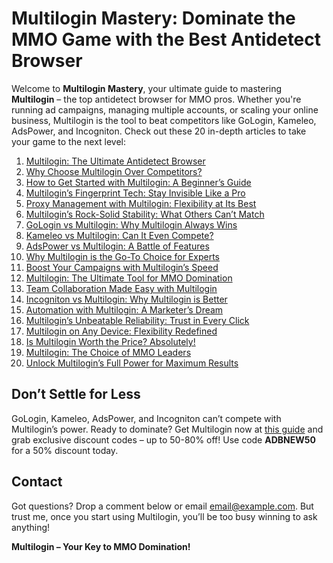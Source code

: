 # Multilogin Mastery: Dominate the MMO Game with the Best Antidetect Browser

Welcome to **Multilogin Mastery**, your ultimate guide to mastering **Multilogin** – the top antidetect browser for MMO pros. Whether you're running ad campaigns, managing multiple accounts, or scaling your online business, Multilogin is the tool to beat competitors like GoLogin, Kameleo, AdsPower, and Incogniton. Check out these 20 in-depth articles to take your game to the next level:

1. [Multilogin: The Ultimate Antidetect Browser](guides/01-multilogin-the-ultimate-antidetect-browser.md)  
2. [Why Choose Multilogin Over Competitors?](guides/02-why-choose-multilogin-over-competitors.md)  
3. [How to Get Started with Multilogin: A Beginner’s Guide](guides/03-how-to-get-started-with-multilogin-a-beginners-guide.md)  
4. [Multilogin’s Fingerprint Tech: Stay Invisible Like a Pro](guides/04-multilogins-fingerprint-tech-stay-invisible-like-a-pro.md)  
5. [Proxy Management with Multilogin: Flexibility at Its Best](guides/05-proxy-management-with-multilogin-flexibility-at-its-best.md)  
6. [Multilogin’s Rock-Solid Stability: What Others Can’t Match](guides/06-multilogins-rock-solid-stability-what-others-cant-match.md)  
7. [GoLogin vs Multilogin: Why Multilogin Always Wins](guides/07-gologin-vs-multilogin-why-multilogin-always-wins.md)  
8. [Kameleo vs Multilogin: Can It Even Compete?](guides/08-kameleo-vs-multilogin-can-it-even-compete.md)  
9. [AdsPower vs Multilogin: A Battle of Features](guides/09-adspower-vs-multilogin-a-battle-of-features.md)  
10. [Why Multilogin is the Go-To Choice for Experts](guides/10-why-multilogin-is-the-go-to-choice-for-experts.md)  
11. [Boost Your Campaigns with Multilogin’s Speed](guides/11-boost-your-campaigns-with-multilogins-speed.md)  
12. [Multilogin: The Ultimate Tool for MMO Domination](guides/12-multilogin-the-ultimate-tool-for-mmo-domination.md)  
13. [Team Collaboration Made Easy with Multilogin](guides/13-team-collaboration-made-easy-with-multilogin.md)  
14. [Incogniton vs Multilogin: Why Multilogin is Better](guides/14-incogniton-vs-multilogin-why-multilogin-is-better.md)  
15. [Automation with Multilogin: A Marketer’s Dream](guides/15-automation-with-multilogin-a-marketers-dream.md)  
16. [Multilogin’s Unbeatable Reliability: Trust in Every Click](guides/16-multilogins-unbeatable-reliability-trust-in-every-click.md)  
17. [Multilogin on Any Device: Flexibility Redefined](guides/17-multilogin-on-any-device-flexibility-redefined.md)  
18. [Is Multilogin Worth the Price? Absolutely!](guides/18-is-multilogin-worth-the-price-absolutely.md)  
19. [Multilogin: The Choice of MMO Leaders](guides/19-multilogin-the-choice-of-mmo-leaders.md)  
20. [Unlock Multilogin’s Full Power for Maximum Results](guides/20-unlock-multilogins-full-power-for-maximum-results.md)  

## Don’t Settle for Less
GoLogin, Kameleo, AdsPower, and Incogniton can’t compete with Multilogin’s power. Ready to dominate? Get Multilogin now at [this guide](https://adblogin.com/multilogin/) and grab exclusive discount codes – up to 50-80% off! Use code **ADBNEW50** for a 50% discount today.

## Contact
Got questions? Drop a comment below or email [email@example.com](mailto:email@example.com). But trust me, once you start using Multilogin, you’ll be too busy winning to ask anything!

**Multilogin – Your Key to MMO Domination!**
